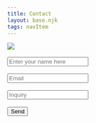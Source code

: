 ```yaml
---
title: Contact
layout: base.njk
tags: navItem
---
```

<main>
<img src="/images/backgroundmain1.png">
		   <div class="centered">
		   <form class="register">
		<label><br>
		<input class="input-box" type="text" placeholder="Enter your name here" name="fn">
		</label>
		<br>	 
		<label><br>
		<input class="input-box" type id="em"= placeholder="Email" name="lem">
		</label>
		<br><label><br>
		<input class="input-box" type="text" name="usrname" placeholder="Inquiry"> 
  		</label>
		<br><label><br>
		<button class="btn" class="fa fa-registered">Send</button>
  		</label>
		<br>	
	  </form>   
		  </div>	
  </main>